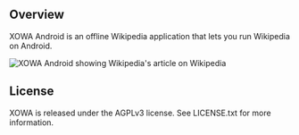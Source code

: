 ## Overview
XOWA Android is an offline Wikipedia application that lets you run Wikipedia on Android.

![XOWA Android showing Wikipedia's article on Wikipedia](https://gnosygnu.github.io/xowa/wiki/file_screenshot_android_wikipedia.png)

## License
XOWA is released under the AGPLv3 license. See LICENSE.txt for more information.
